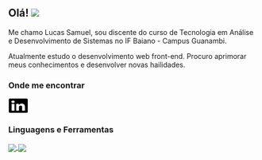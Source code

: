## Olá! <img src="https://raw.githubusercontent.com/MartinHeinz/MartinHeinz/master/wave.gif" width="30px">

Me chamo Lucas Samuel, sou discente do curso de Tecnologia em Análise e Desenvolvimento de Sistemas no IF Baiano - Campus Guanambi. 

Atualmente estudo o desenvolvimento web front-end.
Procuro aprimorar meus conhecimentos e desenvolver novas hailidades.

### Onde me encontrar

<a href="https://www.linkedin.com/in/lucassamuel1/" target="blank">
  <img align="center" alt"lucas-linkedin" height="30" width="40" src="https://raw.githubusercontent.com/devicons/devicon/master/icons/linkedin/linkedin-plain.svg"
       style="max-width:100%;">
</a>

### Linguagens e Ferramentas


<a href="https://github.com/anuraghazra/github-readme-stats">
  <img align="center" src="https://github-readme-stats.vercel.app/api/top-langs/?username=lucasamuel&repo=github-readme-stats&count_private&theme=dark&layout=compact" />
</a>
<a href="https://github.com/anuraghazra/github-readme-stats">
  <img align="center" src="https://github-readme-stats.vercel.app/api/?username=lucasamuel&count_private=true&theme=dark&show_icons=true" />
</a>



